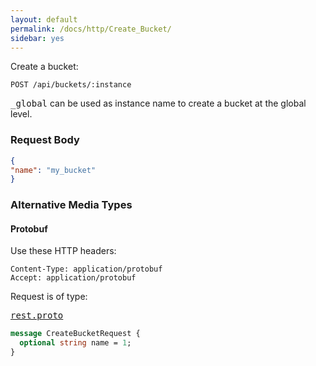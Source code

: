 ```yaml
---
layout: default
permalink: /docs/http/Create_Bucket/
sidebar: yes
---
```

Create a bucket:

    POST /api/buckets/:instance

<tt>_global</tt> can be used as instance name to create a bucket at the global level.


### Request Body
```json
{
"name": "my_bucket"
}
```

### Alternative Media Types

#### Protobuf

Use these HTTP headers:

    Content-Type: application/protobuf
    Accept: application/protobuf
    
Request is of type:

<pre class="r header"><a href="/docs/http/rest.proto/">rest.proto</a></pre>
```proto
message CreateBucketRequest {
  optional string name = 1;
}
```
